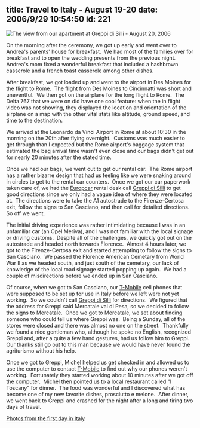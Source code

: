title: Travel to Italy - August 19-20
date: 2006/9/29 10:54:50
id: 221
---
![The view from our apartment at Greppi di Silli - August 20, 2006](/journal_images/mini-DSC01130-journal.jpg)

On the morning after the ceremony, we got up early and went over to Andrea's parents' house for breakfast.  We had most of the families over for breakfast and to open the wedding presents from the previous night.  Andrea's mom fixed a wonderful breakfast that included a hashbrown casserole and a french toast casserole among other dishes. 

After breakfast, we got loaded up and went to the airport in Des Moines for the flight to Rome.  The flight from Des Moines to Cincinnatti was short and uneventful.  We then got on the airplane for the long flight to Rome.  The Delta 767 that we were on did have one cool feature: when the in flight video was not showing, they displayed the location and orientation of the airplane on a map with the other vital stats like altitude, ground speed, and time to the destination. 

We arrived at the Leonardo da Vinci Airport in Rome at about 10:30 in the morning on the 20th after flying overnight.  Customs was much easier to get through than I expected but the Rome airport's baggage system that estimated the bag arrival time wasn't even close and our bags didn't get out for nearly 20 minutes after the stated time. 

Once we had our bags, we went out to get our rental car.  The Rome airport has a rather bizarre design that had us feeling like we were snaking around in circles to get to the rental car counters.  Once we got our car paperwork taken care of, we had the [Europcar](http://www.europcar.it/) rental desk call [Greppi di Silli](http://agriturismo.igreppidisilli.it/) to get good directions since we only had a vague idea of where they were located at.  The directions were to take the A1 autostrade to the Firenze-Certosa exit, follow the signs to San Casciano, and then call for detailed directions.  So off we went.

The initial driving experience was rather intimidating because I was in an unfamiliar car (an Opel Meriva), and I was not familiar with the local signage or driving customs.  Despite all of the challenges, we quickly got out on the autostrade and headed north towards Florence.  Almost 4 hours later, we got to the Firenze-Certosa exit and started attempting to follow the signs to San Casciano.  We passed the Florence American Cemetary from World War II as we headed south, and just south of the cemetary, our lack of knowledge of the local road signage started popping up again.  We had a couple of misdirections before we ended up in San Casciano.

Of course, when we got to San Casciano, our [T-Mobile](http://www.t-mobile.com/) cell phones that were supposed to be set up for use in Italy before we left were not yet working.  So we couldn't call [Greppi di Silli](http://agriturismo.igreppidisilli.it/) for directions.  We figured that the address for Greppi said Mercatale val di Pesa, so we decided to follow the signs to Mercatale.  Once we got to Mercatale, we set about finding someone who could tell us where Greppi was.  Being a Sunday, all of the stores were closed and there was almost no one on the street.  Thankfully we found a nice gentleman who, although he spoke no English, recognized Greppi and, after a quite a few hand gestures, had us follow him to Greppi.  Our thanks still go out to this man because we would have never found the agriturismo without his help.

Once we got to Greppi, Michel helped us get checked in and allowed us to use the computer to contact [T-Mobile](http://www.t-mobile.com/) to find out why our phones weren't working.  Fortunately they started working about 10 minutes after we got off the computer.  Michel then pointed us to a local restaurant called "I Toscany" for dinner.  The food was wonderful and I discovered what has become one of my new favorite dishes, prosciutto e melone.  After dinner, we went back to Greppi and crashed for the night after a long and tiring two days of travel.

[Photos from the first day in Italy](PhotoAlbum.aspx?ID=ITALY2006-DAY1)